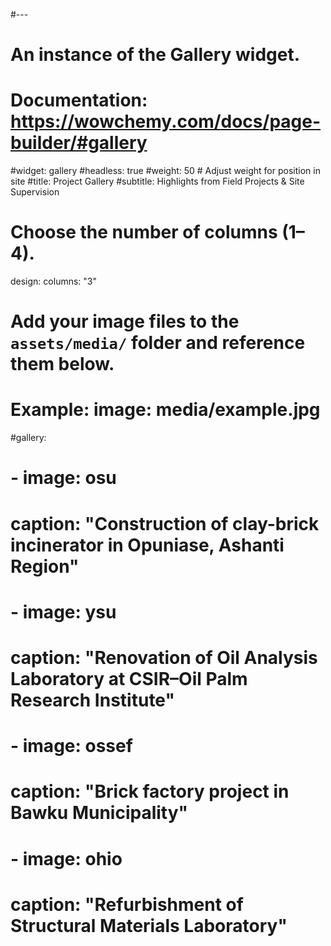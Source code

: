 #---
# An instance of the Gallery widget.
# Documentation: https://wowchemy.com/docs/page-builder/#gallery

#widget: gallery
#headless: true
#weight: 50  # Adjust weight for position in site
#title: Project Gallery
#subtitle: Highlights from Field Projects & Site Supervision

# Choose the number of columns (1–4).
design:
  columns: "3"

# Add your image files to the `assets/media/` folder and reference them below.
# Example: image: media/example.jpg

#gallery:
#  - image: osu
#    caption: "Construction of clay-brick incinerator in Opuniase, Ashanti Region"
#  - image: ysu
#   caption: "Renovation of Oil Analysis Laboratory at CSIR–Oil Palm Research Institute"
#  - image: ossef
#    caption: "Brick factory project in Bawku Municipality"
#  - image: ohio
#    caption: "Refurbishment of Structural Materials Laboratory"
